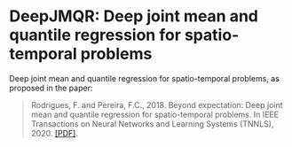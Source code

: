 # DeepJMQR: Deep joint mean and quantile regression for spatio-temporal problems
Deep joint mean and quantile regression for spatio-temporal problems, as proposed in the paper:

> Rodrigues, F. and Pereira, F.C., 2018. Beyond expectation: Deep joint mean and quantile regression for spatio-temporal problems. In IEEE Transactions on Neural Networks and Learning Systems (TNNLS), 2020. [[PDF]](https://arxiv.org/abs/1808.08798).

